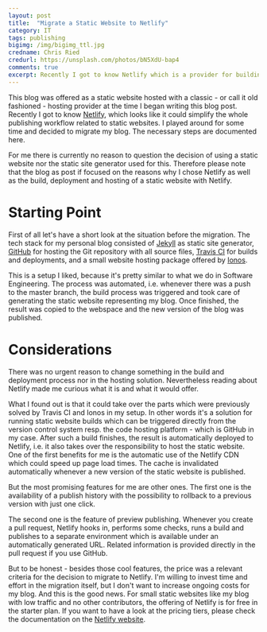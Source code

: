 ```yaml
---
layout: post
title:  "Migrate a Static Website to Netlify"
category: IT
tags: publishing
bigimg: /img/bigimg_ttl.jpg
credname: Chris Ried
credurl: https://unsplash.com/photos/bN5XdU-bap4
comments: true
excerpt: Recently I got to know Netlify which is a provider for building, deploying, and hosting static websites. I tried it out and decided to migrate my blog to Netlify. The necessary steps are described here.
---
```


This blog was offered as a static website hosted with a classic - or call it old fashioned - hosting provider at the time I began writing this blog post.
Recently I got to know [Netlify][netlify-home], which looks like it could simplify the whole publishing workflow related to static websites.
I played around for some time and decided to migrate my blog.
The necessary steps are documented here.

For me there is currently no reason to question the decision of using a static website nor the static site generator used for this.
Therefore please note that the blog as post if focused on the reasons why I chose Netlify as well as the build, deployment and hosting of a static website with Netlify.

# Starting Point

First of all let's have a short look at the situation before the migration.
The tech stack for my personal blog consisted of [Jekyll][jekyll-home] as static site generator, [GitHub][github-home] for hosting the Git repository with all source files, [Travis CI][travisci-home] for builds and deployments, and a small website hosting package offered by [Ionos][ionos-home].

This is a setup I liked, because it's pretty similar to what we do in Software Engineering.
The process was automated, i.e. whenever there was a push to the master branch, the build process was triggered and took care of generating the static website representing my blog.
Once finished, the result was copied to the webspace and the new version of the blog was published.

# Considerations

There was no urgent reason to change something in the build and deployment process nor in the hosting solution.
Nevertheless reading about Netlify made me curious what it is and what it would offer.

What I found out is that it could take over the parts which were previously solved by Travis CI and Ionos in my setup.
In other words it's a solution for running static website builds which can be triggered directly from the version control system resp. the code hosting platform - which is GitHub in my case.
After such a build finishes, the result is automatically deployed to Netlify, i.e. it also takes over the responsibility to host the static website.
One of the first benefits for me is the automatic use of the Netlify CDN which could speed up page load times.
The cache is invalidated automatically whenever a new version of the static website is published.

But the most promising features for me are other ones.
The first one is the availability of a publish history with the possibility to rollback to a previous version with just one click.

The second one is the feature of preview publishing.
Whenever you create a pull request, Netlify hooks in, performs some checks, runs a build and publishes to a separate environment which is available under an automatically generated URL.
Related information is provided directly in the pull request if you use GitHub.

But to be honest - besides those cool features, the price was a relevant criteria for the decision to migrate to Netlify.
I'm willing to invest time and effort in the migration itself, but I don't want to increase ongoing costs for my blog.
And this is the good news.
For small static websites like my blog with low traffic and no other contributors, the offering of Netlify is for free in the starter plan.
If you want to have a look at the pricing tiers, please check the documentation on the [Netlify website][netlify-pricing].



[netlify-home]: https://www.netlify.com/
[netlify-pricing]: https://www.netlify.com/pricing/
[ionos-home]: https://www.ionos.de/
[jekyll-home]: https://jekyllrb.com/
[github-home]: https://github.com/
[travisci-home]: https://travis-ci.org/